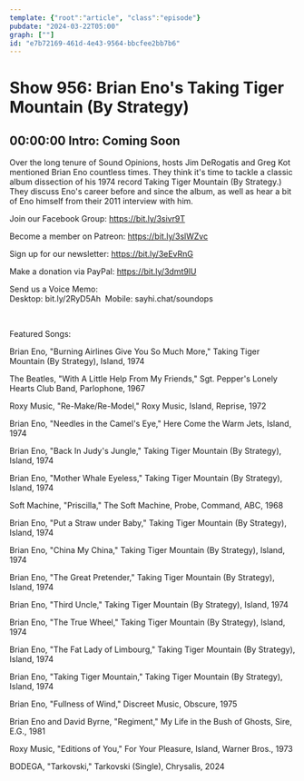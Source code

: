 ```yaml
---
template: {"root":"article", "class":"episode"}
pubdate: "2024-03-22T05:00"
graph: [""]
id: "e7b72169-461d-4e43-9564-bbcfee2bb7b6"
---
```






# Show 956: Brian Eno's Taking Tiger Mountain (By Strategy)



## 00:00:00 Intro: Coming Soon

Over the long tenure of Sound Opinions, hosts Jim DeRogatis and Greg Kot mentioned Brian Eno countless times. They think it's time to tackle a classic album dissection of his 1974 record Taking Tiger Mountain (By Strategy.) They discuss Eno's career before and since the album, as well as hear a bit of Eno himself from their 2011 interview with him.




Join our Facebook Group: https://bit.ly/3sivr9T

Become a member on Patreon: https://bit.ly/3slWZvc

Sign up for our newsletter: https://bit.ly/3eEvRnG

Make a donation via PayPal: https://bit.ly/3dmt9lU

Send us a Voice Memo: Desktop: bit.ly/2RyD5Ah  Mobile: sayhi.chat/soundops

 

Featured Songs:

Brian Eno, "Burning Airlines Give You So Much More," Taking Tiger Mountain (By Strategy), Island, 1974

The Beatles, "With A Little Help From My Friends," Sgt. Pepper's Lonely Hearts Club Band, Parlophone, 1967

Roxy Music, "Re-Make/Re-Model," Roxy Music, Island, Reprise, 1972

Brian Eno, "Needles in the Camel's Eye," Here Come the Warm Jets, Island, 1974

Brian Eno, "Back In Judy's Jungle," Taking Tiger Mountain (By Strategy), Island, 1974

Brian Eno, "Mother Whale Eyeless," Taking Tiger Mountain (By Strategy), Island, 1974

Soft Machine, "Priscilla," The Soft Machine, Probe, Command, ABC, 1968

Brian Eno, "Put a Straw under Baby," Taking Tiger Mountain (By Strategy), Island, 1974

Brian Eno, "China My China," Taking Tiger Mountain (By Strategy), Island, 1974

Brian Eno, "The Great Pretender," Taking Tiger Mountain (By Strategy), Island, 1974

Brian Eno, "Third Uncle," Taking Tiger Mountain (By Strategy), Island, 1974

Brian Eno, "The True Wheel," Taking Tiger Mountain (By Strategy), Island, 1974

Brian Eno, "The Fat Lady of Limbourg," Taking Tiger Mountain (By Strategy), Island, 1974

Brian Eno, "Taking Tiger Mountain," Taking Tiger Mountain (By Strategy), Island, 1974

Brian Eno, "Fullness of Wind," Discreet Music, Obscure, 1975

Brian Eno and David Byrne, "Regiment," My Life in the Bush of Ghosts, Sire, E.G., 1981

Roxy Music, "Editions of You," For Your Pleasure, Island, Warner Bros., 1973

BODEGA, "Tarkovski," Tarkovski (Single), Chrysalis, 2024